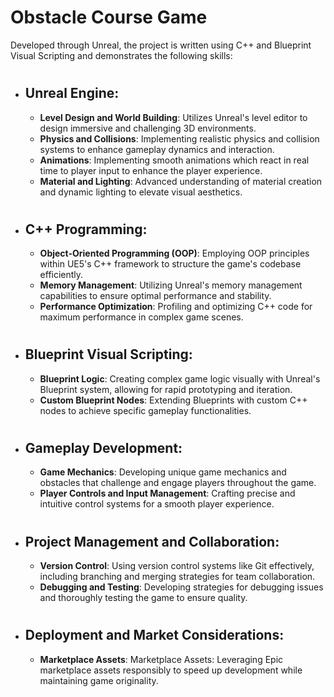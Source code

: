 # Obstacle Course Game
Developed through Unreal, the project is written using C++ and Blueprint Visual Scripting and demonstrates the following skills:
#
* ## Unreal Engine:
  * __Level Design and World Building__: Utilizes Unreal's level editor to design immersive and challenging 3D environments.
  * __Physics and Collisions__: Implementing realistic physics and collision systems to enhance gameplay dynamics and interaction.
  * __Animations__: Implementing smooth animations which react in real time to player input to enhance the player experience.
  * __Material and Lighting__: Advanced understanding of material creation and dynamic lighting to elevate visual aesthetics.
#
* ## C++ Programming:
  * __Object-Oriented Programming (OOP)__: Employing OOP principles within UE5's C++ framework to structure the game's codebase efficiently.
  * __Memory Management__: Utilizing Unreal's memory management capabilities to ensure optimal performance and stability.
  * __Performance Optimization__: Profiling and optimizing C++ code for maximum performance in complex game scenes.
#
* ## Blueprint Visual Scripting:
  * __Blueprint Logic__: Creating complex game logic visually with Unreal's Blueprint system, allowing for rapid prototyping and iteration.
  * __Custom Blueprint Nodes__: Extending Blueprints with custom C++ nodes to achieve specific gameplay functionalities.
#
* ## Gameplay Development:
  * __Game Mechanics__:  Developing unique game mechanics and obstacles that challenge and engage players throughout the game.
  * __Player Controls and Input Management__: Crafting precise and intuitive control systems for a smooth player experience.
#
* ## Project Management and Collaboration:
  * __Version Control__: Using version control systems like Git effectively, including branching and merging strategies for team collaboration.
  * __Debugging and Testing__: Developing strategies for debugging issues and thoroughly testing the game to ensure quality.
#
* ## Deployment and Market Considerations:
  * __Marketplace Assets__: Marketplace Assets: Leveraging Epic marketplace assets responsibly to speed up development while maintaining game originality.
